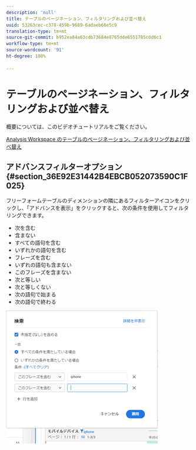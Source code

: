 ```yaml
---
description: 'null'
title: テーブルのページネーション、フィルタリングおよび並べ替え
uuid: 53263cec-c378-459b-9689-6adaeb66e5c9
translation-type: tm+mt
source-git-commit: b952ea84a63cdb73684e8765dde6551785c0d6c1
workflow-type: tm+mt
source-wordcount: '91'
ht-degree: 100%

---
```



# テーブルのページネーション、フィルタリングおよび並べ替え

概要については、このビデオチュートリアルをご覧ください。

[Analysis Workspace のテーブルのページネーション、フィルタリングおよび並べ替え](https://docs.adobe.com/help/ja-JP/analytics-learn/tutorials/analysis-workspace/building-freeform-tables/pagination-filtering-sorting-tables.html)

## アドバンスフィルターオプション {#section_36E92E31442B4EBCB052073590C1F025}

フリーフォームテーブルのディメンションの隣にあるフィルターアイコンをクリックし、「アドバンスを表示」をクリックすると、次の条件を使用してフィルタリングできます。

* 次を含む
* 含まない
* すべての語句を含む
* いずれかの語句を含む
* フレーズを含む
* いずれの語句も含まない
* このフレーズを含まない
* 次と等しい
* 次と等しくない
* 次の語句で始まる
* 次の語句で終わる

![](assets/advanced-filter.png)

